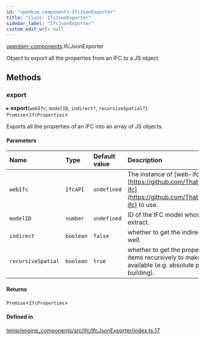 ```yaml
---
id: "openbim_components.IfcJsonExporter"
title: "Class: IfcJsonExporter"
sidebar_label: "IfcJsonExporter"
custom_edit_url: null
---
```


[openbim-components](../modules/openbim_components.md).IfcJsonExporter

Object to export all the properties from an IFC to a JS object.

## Methods

### export

▸ **export**(`webIfc`, `modelID`, `indirect?`, `recursiveSpatial?`): `Promise`<`IfcProperties`\>

Exports all the properties of an IFC into an array of JS objects.

#### Parameters

| Name | Type | Default value | Description |
| :------ | :------ | :------ | :------ |
| `webIfc` | `IfcAPI` | `undefined` | The instance of [web-ifc][https://github.com/ThatOpen/engine_web-ifc](https://github.com/ThatOpen/engine_web-ifc) to use. |
| `modelID` | `number` | `undefined` | ID of the IFC model whose properties to extract. |
| `indirect` | `boolean` | `false` | whether to get the indirect relationships as well. |
| `recursiveSpatial` | `boolean` | `true` | whether to get the properties of spatial items recursively to make the location data available (e.g. absolute position of building). |

#### Returns

`Promise`<`IfcProperties`\>

#### Defined in

[temp/engine_components/src/ifc/IfcJsonExporter/index.ts:17](https://github.com/ThatOpen/engine_components/blob/31b6f97/src/ifc/IfcJsonExporter/index.ts#L17)
